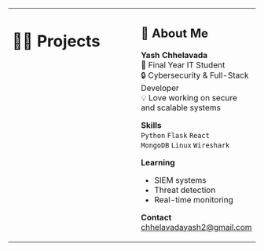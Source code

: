 <table>
  <tr>
    <!-- Middle Column (Projects) -->
    <td width="65%" valign="top">
      
  # 👨‍💻 Projects



  </td>

  <!-- Right Column (Bio) -->
  <td width="35%" valign="top">

  ## 👋 About Me

  **Yash Chhelavada**  
  🚀 Final Year IT Student  
  🔒 Cybersecurity & Full-Stack Developer  
  💡 Love working on secure and scalable systems

  **Skills**  
  `Python` `Flask` `React`  
  `MongoDB` `Linux` `Wireshark` 

  **Learning**  
  - SIEM systems  
  - Threat detection  
  - Real-time monitoring

  **Contact**  
  chhelavadayash2@gmail.com

  </td>
  </tr>
</table>
